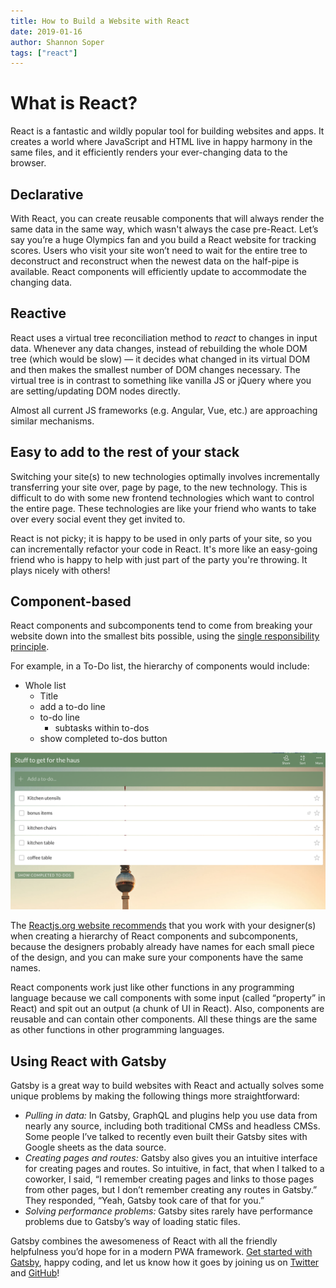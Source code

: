 ```yaml
---
title: How to Build a Website with React
date: 2019-01-16
author: Shannon Soper
tags: ["react"]
---
```


# What is React?

React is a fantastic and wildly popular tool for building websites and apps. It creates a world where JavaScript and HTML live in happy harmony in the same files, and it efficiently renders your ever-changing data to the browser.

## Declarative

With React, you can create reusable components that will always render the same data in the same way, which wasn't always the case pre-React. Let’s say you’re a huge Olympics fan and you build a React website for tracking scores. Users who visit your site won’t need to wait for the entire tree to deconstruct and reconstruct when the newest data on the half-pipe is available. React components will efficiently update to accommodate the changing data.

## Reactive

React uses a virtual tree reconciliation method to _react_ to changes in input data. Whenever any data changes, instead of rebuilding the whole DOM tree (which would be slow) — it decides what changed in its virtual DOM and then makes the smallest number of DOM changes necessary. The virtual tree is in contrast to something like vanilla JS or jQuery where you are setting/updating DOM nodes directly.

Almost all current JS frameworks (e.g. Angular, Vue, etc.) are approaching similar mechanisms.

## Easy to add to the rest of your stack

Switching your site(s) to new technologies optimally involves incrementally transferring your site over, page by page, to the new technology. This is difficult to do with some new frontend technologies which want to control the entire page. These technologies are like your friend who wants to take over every social event they get invited to.

React is not picky; it is happy to be used in only parts of your site, so you can incrementally refactor your code in React. It's more like an easy-going friend who is happy to help with just part of the party you're throwing. It plays nicely with others!

## Component-based

React components and subcomponents tend to come from breaking your website down into the smallest bits possible, using the [single responsibility principle](https://en.wikipedia.org/wiki/Single_responsibility_principle).

For example, in a To-Do list, the hierarchy of components would include:

- Whole list
  - Title
  - add a to-do line
  - to-do line
    - subtasks within to-dos
  - show completed to-dos button

![To-Do List](to-do-list.png)

The [Reactjs.org website recommends](https://reactjs.org/docs/thinking-in-react.html) that you work with your designer(s) when creating a hierarchy of React components and subcomponents, because the designers probably already have names for each small piece of the design, and you can make sure your components have the same names.

React components work just like other functions in any programming language because we call components with some input (called “property” in React) and spit out an output (a chunk of UI in React). Also, components are reusable and can contain other components. All these things are the same as other functions in other programming languages.

## Using React with Gatsby

Gatsby is a great way to build websites with React and actually solves some unique problems by making the following things more straightforward:

- _Pulling in data:_ In Gatsby, GraphQL and plugins help you use data from nearly any source, including both traditional CMSs and headless CMSs. Some people I’ve talked to recently even built their Gatsby sites with Google sheets as the data source.
- _Creating pages and routes:_ Gatsby also gives you an intuitive interface for creating pages and routes. So intuitive, in fact, that when I talked to a coworker, I said, “I remember creating pages and links to those pages from other pages, but I don’t remember creating any routes in Gatsby.” They responded, “Yeah, Gatsby took care of that for you.”
- _Solving performance problems:_ Gatsby sites rarely have performance problems due to Gatsby’s way of loading static files.

Gatsby combines the awesomeness of React with all the friendly helpfulness you’d hope for in a modern PWA framework. [Get started with Gatsby](/docs), happy coding, and let us know how it goes by joining us on [Twitter](https://twitter.com/gatsbyjs) and [GitHub](https://github.com/gatsbyjs/gatsby)!
